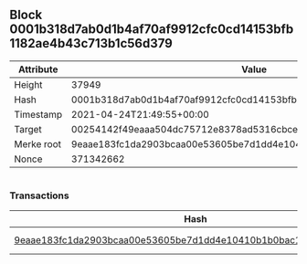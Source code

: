## Block 0001b318d7ab0d1b4af70af9912cfc0cd14153bfb1182ae4b43c713b1c56d379

Attribute | Value
--- | ---
Height | 37949
Hash | 0001b318d7ab0d1b4af70af9912cfc0cd14153bfb1182ae4b43c713b1c56d379
Timestamp | 2021-04-24T21:49:55+00:00
Target | 00254142f49eaaa504dc75712e8378ad5316cbcead634704b3734b6271167cc4
Merke root | 9eaae183fc1da2903bcaa00e53605be7d1dd4e10410b1b0bac14715255bc5956
Nonce | 371342662

```

```

### Transactions

Hash | Amount
--- | ---
[9eaae183fc1da2903bcaa00e53605be7d1dd4e10410b1b0bac14715255bc5956](9eaae183fc1da2903bcaa00e53605be7d1dd4e10410b1b0bac14715255bc5956.md) | 10.00000000 SKEPTI 
